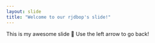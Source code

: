 ```yaml
---
layout: slide
title: "Welcome to our rjdbop's slide!"
---
```

This is my awesome slide :tada:
Use the left arrow to go back!

